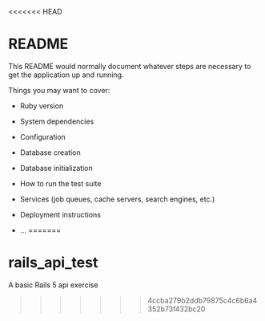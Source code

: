 <<<<<<< HEAD
# README

This README would normally document whatever steps are necessary to get the
application up and running.

Things you may want to cover:

* Ruby version

* System dependencies

* Configuration

* Database creation

* Database initialization

* How to run the test suite

* Services (job queues, cache servers, search engines, etc.)

* Deployment instructions

* ...
=======
# rails_api_test
A basic Rails 5 api exercise 
>>>>>>> 4ccba279b2ddb79875c4c6b6a4352b73f432bc20

